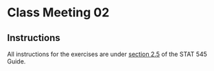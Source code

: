 # Class Meeting 02

## Instructions

All instructions for the exercises are under [section 2.5](https://stat545guidebook.netlify.com/introduction-to-r.html#orientation-to-r) of the STAT 545 Guide.
